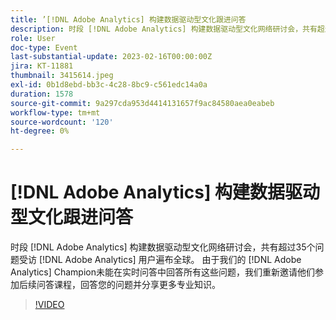 ```yaml
---
title: ’[!DNL Adobe Analytics] 构建数据驱动型文化跟进问答
description: 时段 [!DNL Adobe Analytics] 构建数据驱动型文化网络研讨会，共有超过35个问题受访 [!DNL Adobe Analytics] 用户遍布全球。 由于我们的 [!DNL Adobe Analytics] Champion未能在实时问答中回答所有这些问题，我们重新邀请他们参加后续问答课程，回答您的问题并分享更多专业知识。
role: User
doc-type: Event
last-substantial-update: 2023-02-16T00:00:00Z
jira: KT-11881
thumbnail: 3415614.jpeg
exl-id: 0b1d8ebd-bb3c-4c28-8bc9-c561edc14a0a
duration: 1578
source-git-commit: 9a297cda953d4414131657f9ac84580aea0eabeb
workflow-type: tm+mt
source-wordcount: '120'
ht-degree: 0%

---
```


# [!DNL Adobe Analytics] 构建数据驱动型文化跟进问答

时段 [!DNL Adobe Analytics] 构建数据驱动型文化网络研讨会，共有超过35个问题受访 [!DNL Adobe Analytics] 用户遍布全球。 由于我们的 [!DNL Adobe Analytics] Champion未能在实时问答中回答所有这些问题，我们重新邀请他们参加后续问答课程，回答您的问题并分享更多专业知识。

>[!VIDEO](https://video.tv.adobe.com/v/3415614/?quality=12&learn=on)
